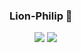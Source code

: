 ### Lion-Philip 👋

<figure class="half">
    <img src="https://img-blog.csdnimg.cn/6ee7cacc267b4ec8b570b2ab9c0a0ce1.png">
    <img src="https://img-blog.csdnimg.cn/6ee7cacc267b4ec8b570b2ab9c0a0ce1.png">
</figure>
